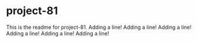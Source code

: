 # project-81

This is the readme for project-81.
Adding a line!
Adding a line!
Adding a line!
Adding a line!
Adding a line!
Adding a line!
